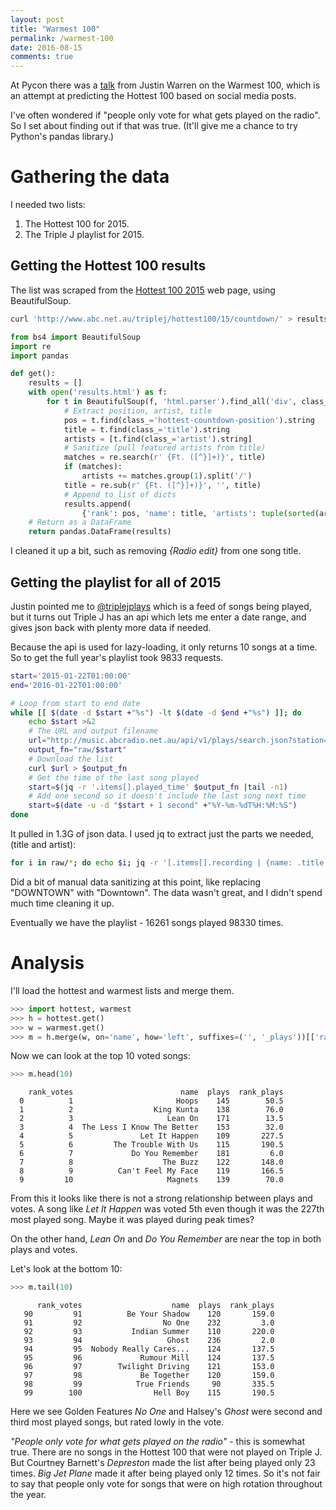 ```yaml
---
layout: post
title: "Warmest 100"
permalink: /warmest-100
date: 2016-08-15
comments: true
---
```

At Pycon there was a [talk](https://www.youtube.com/watch?v=qjTc5q7MsMg) from
Justin Warren on the Warmest 100, which is an attempt at predicting the Hottest
100 based on social media posts.

I've often wondered if "people only vote for what gets played on the radio". So
I set about finding out if that was true. (It'll give me a chance to try
Python's pandas library.)

Gathering the data
==================

I needed two lists:

1. The Hottest 100 for 2015.
2. The Triple J playlist for 2015.

Getting the Hottest 100 results
-------------------------------

The list was scraped from the [Hottest 100
2015](http://www.abc.net.au/triplej/hottest100/15/countdown/) web page, using
BeautifulSoup.

```sh
curl 'http://www.abc.net.au/triplej/hottest100/15/countdown/' > results.html
```

```python
from bs4 import BeautifulSoup
import re
import pandas

def get():
    results = []
    with open('results.html') as f:
        for t in BeautifulSoup(f, 'html.parser').find_all('div', class_='hottest-countdown-track'):
            # Extract position, artist, title
            pos = t.find(class_='hottest-countdown-position').string
            title = t.find(class_='title').string
            artists = [t.find(class_='artist').string]
            # Sanitize (pull featured artists from title)
            matches = re.search(r' {Ft. ([^}]+)}', title)
            if (matches):
                artists += matches.group(1).split('/')
            title = re.sub(r' {Ft. ([^}]+)}', '', title)
            # Append to list of dicts
            results.append(
                {'rank': pos, 'name': title, 'artists': tuple(sorted(artists))})
    # Return as a DataFrame
    return pandas.DataFrame(results)
```

I cleaned it up a bit, such as removing *{Radio edit}* from one song title.

Getting the playlist for all of 2015
------------------------------------

Justin pointed me to [@triplejplays](https://twitter.com/triplejplays) which is
a feed of songs being played, but it turns out Triple J has an api which lets
me enter a date range, and gives json back with plenty more data if needed.

Because the api is used for lazy-loading, it only returns 10 songs at a time.
So to get the full year's playlist took 9833 requests.

```sh
start='2015-01-22T01:00:00'
end='2016-01-22T01:00:00'

# Loop from start to end date
while [[ $(date -d $start +"%s") -lt $(date -d $end +"%s") ]]; do
    echo $start >&2
    # The URL and output filename
    url="http://music.abcradio.net.au/api/v1/plays/search.json?station=triplej&from=$start&order=asc"
    output_fn="raw/$start"
    # Download the list
    curl $url > $output_fn
    # Get the time of the last song played
    start=$(jq -r '.items[].played_time' $output_fn |tail -n1)
    # Add one second so it doesn't include the last song next time
    start=$(date -u -d "$start + 1 second" +"%Y-%m-%dT%H:%M:%S")
done
```

It pulled in 1.3G of json data. I used jq to extract just the parts we needed,
(title and artist):

```sh
for i in raw/*; do echo $i; jq -r '[.items[].recording | {name: .title, artists: [.artists[].name]}]' $i > clean/$(basename $i); done
```

Did a bit of manual data sanitizing at this point, like replacing "DOWNTOWN"
with "Downtown". The data wasn't great, and I didn't spend much time cleaning
it up.

Eventually we have the playlist - 16261 songs played 98330 times.

Analysis
========
I'll load the hottest and warmest lists and merge them.

```python
>>> import hottest, warmest
>>> h = hottest.get()
>>> w = warmest.get()
>>> m = h.merge(w, on='name', how='left', suffixes=('', '_plays'))[['rank_votes', 'name', 'plays', 'rank_plays']]
```

Now we can look at the top 10 voted songs:

```python
>>> m.head(10)
```
```
    rank_votes                        name  plays  rank_plays
  0          1                       Hoops    145        50.5
  1          2                  King Kunta    138        76.0
  2          3                     Lean On    171        13.5
  3          4  The Less I Know The Better    153        32.0
  4          5               Let It Happen    109       227.5
  5          6         The Trouble With Us    115       190.5
  6          7             Do You Remember    181         6.0
  7          8                    The Buzz    122       148.0
  8          9          Can't Feel My Face    119       166.5
  9         10                     Magnets    139        70.0
```

From this it looks like there is not a strong relationship between plays and
votes. A song like *Let It Happen* was voted 5th even though it was the 227th
most played song. Maybe it was played during peak times?

On the other hand, *Lean On* and *Do You Remember* are near the top in both
plays and votes.

Let's look at the bottom 10:

```python
>>> m.tail(10)
```
```
      rank_votes                    name  plays  rank_plays
   90         91          Be Your Shadow    120       159.0
   91         92                  No One    232         3.0
   92         93           Indian Summer    110       220.0
   93         94                   Ghost    236         2.0
   94         95  Nobody Really Cares...    124       137.5
   95         96             Rumour Mill    124       137.5
   96         97        Twilight Driving    121       153.0
   97         98             Be Together    120       159.0
   98         99            True Friends     90       335.5
   99        100                Hell Boy    115       190.5
```

Here we see Golden Features *No One* and Halsey's *Ghost* were second and third
most played songs, but rated lowly in the vote.

*"People only vote for what gets played on the radio"* - this is somewhat true.
There are no songs in the Hottest 100 that were not played on Triple J. But
Courtney Barnett's *Depreston* made the list after being played only 23 times.
*Big Jet Plane* made it after being played only 12 times. So it's not fair to
say that people only vote for songs that were on high rotation throughout the
year.
